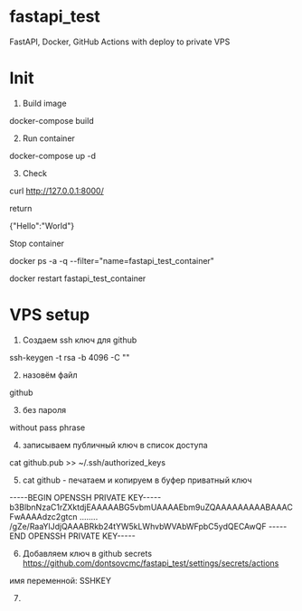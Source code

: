 # fastapi_test
FastAPI, Docker, GitHub Actions with deploy to private VPS


# Init

1. Build image

docker-compose build

2. Run container

docker-compose up -d

3. Check

curl http://127.0.0.1:8000/ 

return

{"Hello":"World"}



Stop container

docker ps -a -q --filter="name=fastapi_test_container"


docker restart fastapi_test_container



# VPS setup

1. Создаем ssh ключ для github

ssh-keygen -t rsa -b 4096 -C "<email>"

2. назовём файл 

github

3. без пароля

without pass phrase

4. записываем публичный ключ в список доступа

cat github.pub >> ~/.ssh/authorized_keys

5. cat github - печатаем и копируем в буфер приватный ключ

-----BEGIN OPENSSH PRIVATE KEY-----
b3BlbnNzaC1rZXktdjEAAAAABG5vbmUAAAAEbm9uZQAAAAAAAAABAAACFwAAAAdzc2gtcn
........
/gZe/RaaYlJdjQAAABRkb24tYW5kLWhvbWVAbWFpbC5ydQECAwQF
-----END OPENSSH PRIVATE KEY-----

6. Добавляем ключ в github secrets
https://github.com/dontsovcmc/fastapi_test/settings/secrets/actions

имя переменной: SSHKEY

7. 
